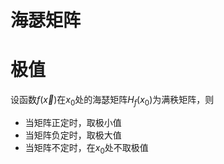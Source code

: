 # 海瑟矩阵

# 极值
设函数$f(\vec{x})$在$x_0$处的海瑟矩阵$H_f(x_0)$为满秩矩阵，则

* 当矩阵正定时，取极小值
* 当矩阵负定时，取极大值
* 当矩阵不定时，在$x_0$处不取极值 


